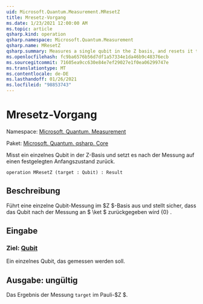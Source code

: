 ```yaml
---
uid: Microsoft.Quantum.Measurement.MResetZ
title: Mresetz-Vorgang
ms.date: 1/23/2021 12:00:00 AM
ms.topic: article
qsharp.kind: operation
qsharp.namespace: Microsoft.Quantum.Measurement
qsharp.name: MResetZ
qsharp.summary: Measures a single qubit in the Z basis, and resets it to a fixed initial state following the measurement.
ms.openlocfilehash: fc9ba6576b56d7df1a57334e1da46b9c48376ecb
ms.sourcegitcommit: 71605ea9cc630e84e7ef29027e1f0ea06299747e
ms.translationtype: MT
ms.contentlocale: de-DE
ms.lasthandoff: 01/26/2021
ms.locfileid: "98853743"
---
```

# <a name="mresetz-operation"></a>Mresetz-Vorgang

Namespace: [Microsoft. Quantum. Measurement](xref:Microsoft.Quantum.Measurement)

Paket: [Microsoft. Quantum. qsharp. Core](https://nuget.org/packages/Microsoft.Quantum.QSharp.Core)


Misst ein einzelnes Qubit in der Z-Basis und setzt es nach der Messung auf einen festgelegten Anfangszustand zurück.

```qsharp
operation MResetZ (target : Qubit) : Result
```


## <a name="description"></a>Beschreibung

Führt eine einzelne Qubit-Messung im $Z $-Basis aus und stellt sicher, dass das Qubit nach der Messung an $ \ket $ zurückgegeben wird {0} .

## <a name="input"></a>Eingabe

### <a name="target--qubit"></a>Ziel: [Qubit](xref:microsoft.quantum.lang-ref.qubit)

Ein einzelnes Qubit, das gemessen werden soll.



## <a name="output--__invalidresult__"></a>Ausgabe: __ungültig <Result>__

Das Ergebnis der Messung `target` im Pauli-$Z $.